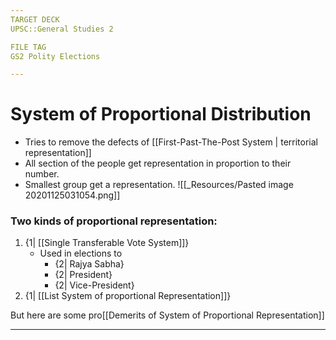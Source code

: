 ```yaml
---
TARGET DECK
UPSC::General Studies 2

FILE TAG
GS2 Polity Elections

---
```

# System of Proportional Distribution
- Tries to remove the defects of [[First-Past-The-Post System \| territorial representation]]
- All section of the people get representation in proportion to their number.
- Smallest group get a representation.
 ![[_Resources/Pasted image 20201125031054.png]] 
### Two kinds of proportional representation:
1.  {1| [[Single Transferable Vote System]]}
	- Used in elections to 
		- {2| Rajya Sabha}
		- {2| President} 
		- {2| Vice-President} 
2.  {1| [[List System  of proportional Representation]]}
<!--ID: 1606267016842-->
<!--ID: 1606326615257-->

But here are some pro[[Demerits of System of Proportional Representation]]
 
 ---
